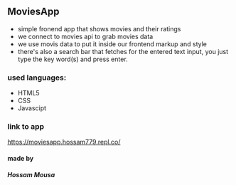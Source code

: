 ## MoviesApp

- simple fronend app that shows movies and their ratings
- we connect to movies api to grab movies data 
- we use movis data to put it inside our frontend markup and style
- there's also a search bar that fetches for the entered text input, you just type the key word(s) and press enter. 

### used languages:
- HTML5
- CSS
- Javascipt

### link to app
  https://moviesapp.hossam779.repl.co/
  
#### made by
##### Hossam Mousa
